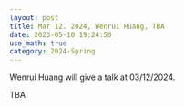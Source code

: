 ```yaml
---
layout: post
title: Mar 12. 2024, Wenrui Huang, TBA
date: 2023-05-10 19:24:50
use_math: true
category: 2024-Spring
---
```

Wenrui Huang will give a talk at 03/12/2024.

TBA
